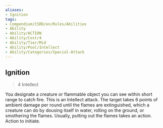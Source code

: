 ```yaml
---
aliases:
- Ignition
tags:
- Compendium/CSRD/en/Rules/Abilities
- Ability
- Ability/ACTION
- Ability/Cost/4
- Ability/Tier/Mid
- Ability/Pool/Intellect
- Ability/Categories/Special-Attack
---
```


  
## Ignition  
>4  Intellect  
  
You designate a creature or flammable object you can see within short range to catch fire. This is an Intellect attack. The target takes 6 points of ambient damage per round until the flames are extinguished, which a creature can do by dousing itself in water, rolling on the ground, or smothering the flames. Usually, putting out the flames takes an action. Action to initiate.